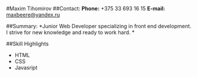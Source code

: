 #Maxim Tihomirov
##Contact:
**Phone:** +375 33 693 16 15
**E-mail:** maxbeere@yandex.ru

##Summary:
*Junior Web Developer specializing in front end development. I strive for new knowledge and ready to work hard. *

##Skill Highlights
* HTML 
* CSS
* Javasript

